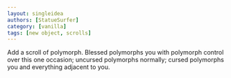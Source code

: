 ```yaml
---
layout: singleidea
authors: [StatueSurfer]
category: [vanilla]
tags: [new object, scrolls]
---
```

Add a scroll of polymorph. Blessed polymorphs you with polymorph control over this one occasion; uncursed polymorphs normally; cursed polymorphs you and everything adjacent to you.
